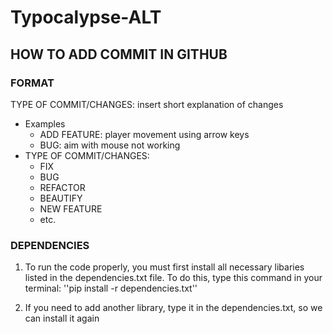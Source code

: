 # Typocalypse-ALT

## HOW TO ADD COMMIT IN GITHUB
### FORMAT
TYPE OF COMMIT/CHANGES: insert short explanation of changes
- Examples
  - ADD FEATURE: player movement using arrow keys
  - BUG: aim with mouse not working
- TYPE OF COMMIT/CHANGES:
  - FIX
  - BUG
  - REFACTOR
  - BEAUTIFY
  - NEW FEATURE
  - etc.

### DEPENDENCIES
1. To run the code properly, you must first install all necessary libaries listed in the dependencies.txt file. To do this, type this command in your terminal:
''pip install -r dependencies.txt''

2. If you need to add another library, type it in the dependencies.txt, so we can install it again

